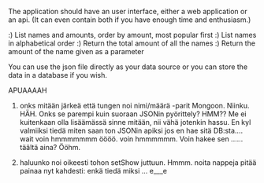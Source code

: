 The application should have an user interface, either a web application or an api.
(It can even contain both if you have enough time and enthusiasm.)

:) List names and amounts, order by amount, most popular first
:) List names in alphabetical order
:) Return the total amount of all the names
:) Return the amount of the name given as a parameter

You can use the json file directly as your data source or you can store the data in a database if you wish.

APUAAAAH
1. onks mitään järkeä että tungen noi nimi/määrä -parit Mongoon. Niinku. HÄH.
    Onks se parempi kuin suoraan JSONin pyörittely? HMM??
        Me ei kuitenkaan olla lisäämässä sinne mitään, nii vähä jotenkin hassu.
    En kyl valmiiksi tiedä miten saan ton JSONin apiksi jos en hae sitä DB:sta.... wait voin hmmmmmmm öööö. voin hmmmmmm.
    Voin hakee sen ...... täältä aina? Ööhm.

2. haluunko noi oikeesti tohon setShow juttuun. Hmmm.
    noita nappeja pitää painaa nyt kahdesti: enkä tiedä miksi ... e___e